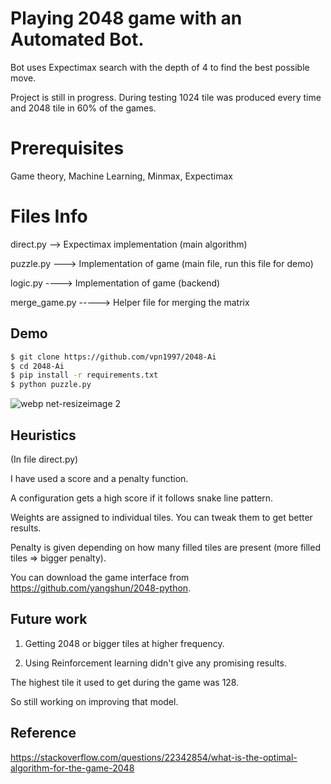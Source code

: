 # Playing 2048 game with an Automated Bot.

Bot uses Expectimax search with the depth of 4 to find the best possible move.

Project is still in progress. During testing 1024 tile was produced every time and 2048 tile in 60% of the games.

# Prerequisites

Game theory, Machine Learning, Minmax, Expectimax

# Files Info

direct.py --> Expectimax implementation (main algorithm)

puzzle.py ---> Implementation of game (main file, run this file for demo)

logic.py ----> Implementation of game (backend)

merge_game.py -----> Helper file for merging the matrix

## Demo

```bash
$ git clone https://github.com/vpn1997/2048-Ai
$ cd 2048-Ai
$ pip install -r requirements.txt
$ python puzzle.py
```

![webp net-resizeimage 2](https://user-images.githubusercontent.com/17298412/31058099-8a9077a4-a70b-11e7-99bb-e55cd540bb6d.png)

## Heuristics

(In file direct.py)

I have used a score and a penalty function.

A configuration gets a high score if it follows snake line pattern.

Weights are assigned to individual tiles. You can tweak them to get better results.

Penalty is given depending on how many filled tiles are present (more filled tiles => bigger penalty).

You can download the game interface from https://github.com/yangshun/2048-python.

## Future work

1. Getting 2048 or bigger tiles at higher frequency.

2. Using Reinforcement learning didn't give any promising results.

The highest tile it used to get during the game was 128.
  
So still working on improving that model.

## Reference
https://stackoverflow.com/questions/22342854/what-is-the-optimal-algorithm-for-the-game-2048
